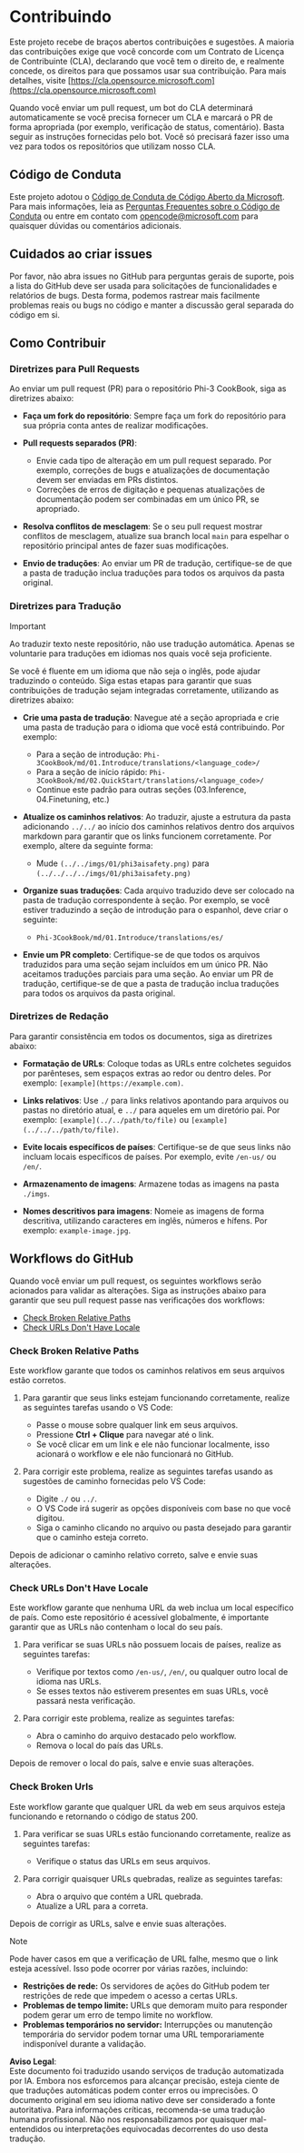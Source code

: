 # Contribuindo

Este projeto recebe de braços abertos contribuições e sugestões. A maioria das contribuições exige que você concorde com um Contrato de Licença de Contribuinte (CLA), declarando que você tem o direito de, e realmente concede, os direitos para que possamos usar sua contribuição. Para mais detalhes, visite [https://cla.opensource.microsoft.com](https://cla.opensource.microsoft.com)

Quando você enviar um pull request, um bot do CLA determinará automaticamente se você precisa fornecer um CLA e marcará o PR de forma apropriada (por exemplo, verificação de status, comentário). Basta seguir as instruções fornecidas pelo bot. Você só precisará fazer isso uma vez para todos os repositórios que utilizam nosso CLA.

## Código de Conduta

Este projeto adotou o [Código de Conduta de Código Aberto da Microsoft](https://opensource.microsoft.com/codeofconduct/).  
Para mais informações, leia as [Perguntas Frequentes sobre o Código de Conduta](https://opensource.microsoft.com/codeofconduct/faq/) ou entre em contato com [opencode@microsoft.com](mailto:opencode@microsoft.com) para quaisquer dúvidas ou comentários adicionais.

## Cuidados ao criar issues

Por favor, não abra issues no GitHub para perguntas gerais de suporte, pois a lista do GitHub deve ser usada para solicitações de funcionalidades e relatórios de bugs. Desta forma, podemos rastrear mais facilmente problemas reais ou bugs no código e manter a discussão geral separada do código em si.

## Como Contribuir

### Diretrizes para Pull Requests

Ao enviar um pull request (PR) para o repositório Phi-3 CookBook, siga as diretrizes abaixo:

- **Faça um fork do repositório**: Sempre faça um fork do repositório para sua própria conta antes de realizar modificações.

- **Pull requests separados (PR)**:
  - Envie cada tipo de alteração em um pull request separado. Por exemplo, correções de bugs e atualizações de documentação devem ser enviadas em PRs distintos.
  - Correções de erros de digitação e pequenas atualizações de documentação podem ser combinadas em um único PR, se apropriado.

- **Resolva conflitos de mesclagem**: Se o seu pull request mostrar conflitos de mesclagem, atualize sua branch local `main` para espelhar o repositório principal antes de fazer suas modificações.

- **Envio de traduções**: Ao enviar um PR de tradução, certifique-se de que a pasta de tradução inclua traduções para todos os arquivos da pasta original.

### Diretrizes para Tradução

> [!IMPORTANT]
>
> Ao traduzir texto neste repositório, não use tradução automática. Apenas se voluntarie para traduções em idiomas nos quais você seja proficiente.

Se você é fluente em um idioma que não seja o inglês, pode ajudar traduzindo o conteúdo. Siga estas etapas para garantir que suas contribuições de tradução sejam integradas corretamente, utilizando as diretrizes abaixo:

- **Crie uma pasta de tradução**: Navegue até a seção apropriada e crie uma pasta de tradução para o idioma que você está contribuindo. Por exemplo:
  - Para a seção de introdução: `Phi-3CookBook/md/01.Introduce/translations/<language_code>/`
  - Para a seção de início rápido: `Phi-3CookBook/md/02.QuickStart/translations/<language_code>/`
  - Continue este padrão para outras seções (03.Inference, 04.Finetuning, etc.)

- **Atualize os caminhos relativos**: Ao traduzir, ajuste a estrutura da pasta adicionando `../../` ao início dos caminhos relativos dentro dos arquivos markdown para garantir que os links funcionem corretamente. Por exemplo, altere da seguinte forma:
  - Mude `(../../imgs/01/phi3aisafety.png)` para `(../../../../imgs/01/phi3aisafety.png)`

- **Organize suas traduções**: Cada arquivo traduzido deve ser colocado na pasta de tradução correspondente à seção. Por exemplo, se você estiver traduzindo a seção de introdução para o espanhol, deve criar o seguinte:
  - `Phi-3CookBook/md/01.Introduce/translations/es/`

- **Envie um PR completo**: Certifique-se de que todos os arquivos traduzidos para uma seção sejam incluídos em um único PR. Não aceitamos traduções parciais para uma seção. Ao enviar um PR de tradução, certifique-se de que a pasta de tradução inclua traduções para todos os arquivos da pasta original.

### Diretrizes de Redação

Para garantir consistência em todos os documentos, siga as diretrizes abaixo:

- **Formatação de URLs**: Coloque todas as URLs entre colchetes seguidos por parênteses, sem espaços extras ao redor ou dentro deles. Por exemplo: `[example](https://example.com)`.

- **Links relativos**: Use `./` para links relativos apontando para arquivos ou pastas no diretório atual, e `../` para aqueles em um diretório pai. Por exemplo: `[example](../../path/to/file)` ou `[example](../../../path/to/file)`.

- **Evite locais específicos de países**: Certifique-se de que seus links não incluam locais específicos de países. Por exemplo, evite `/en-us/` ou `/en/`.

- **Armazenamento de imagens**: Armazene todas as imagens na pasta `./imgs`.

- **Nomes descritivos para imagens**: Nomeie as imagens de forma descritiva, utilizando caracteres em inglês, números e hífens. Por exemplo: `example-image.jpg`.

## Workflows do GitHub

Quando você enviar um pull request, os seguintes workflows serão acionados para validar as alterações. Siga as instruções abaixo para garantir que seu pull request passe nas verificações dos workflows:

- [Check Broken Relative Paths](../..)
- [Check URLs Don't Have Locale](../..)

### Check Broken Relative Paths

Este workflow garante que todos os caminhos relativos em seus arquivos estão corretos.

1. Para garantir que seus links estejam funcionando corretamente, realize as seguintes tarefas usando o VS Code:
    - Passe o mouse sobre qualquer link em seus arquivos.
    - Pressione **Ctrl + Clique** para navegar até o link.
    - Se você clicar em um link e ele não funcionar localmente, isso acionará o workflow e ele não funcionará no GitHub.

1. Para corrigir este problema, realize as seguintes tarefas usando as sugestões de caminho fornecidas pelo VS Code:
    - Digite `./` ou `../`.
    - O VS Code irá sugerir as opções disponíveis com base no que você digitou.
    - Siga o caminho clicando no arquivo ou pasta desejado para garantir que o caminho esteja correto.

Depois de adicionar o caminho relativo correto, salve e envie suas alterações.

### Check URLs Don't Have Locale

Este workflow garante que nenhuma URL da web inclua um local específico de país. Como este repositório é acessível globalmente, é importante garantir que as URLs não contenham o local do seu país.

1. Para verificar se suas URLs não possuem locais de países, realize as seguintes tarefas:

    - Verifique por textos como `/en-us/`, `/en/`, ou qualquer outro local de idioma nas URLs.
    - Se esses textos não estiverem presentes em suas URLs, você passará nesta verificação.

1. Para corrigir este problema, realize as seguintes tarefas:
    - Abra o caminho do arquivo destacado pelo workflow.
    - Remova o local do país das URLs.

Depois de remover o local do país, salve e envie suas alterações.

### Check Broken Urls

Este workflow garante que qualquer URL da web em seus arquivos esteja funcionando e retornando o código de status 200.

1. Para verificar se suas URLs estão funcionando corretamente, realize as seguintes tarefas:
    - Verifique o status das URLs em seus arquivos.

2. Para corrigir quaisquer URLs quebradas, realize as seguintes tarefas:
    - Abra o arquivo que contém a URL quebrada.
    - Atualize a URL para a correta.

Depois de corrigir as URLs, salve e envie suas alterações.

> [!NOTE]
>
> Pode haver casos em que a verificação de URL falhe, mesmo que o link esteja acessível. Isso pode ocorrer por várias razões, incluindo:
>
> - **Restrições de rede:** Os servidores de ações do GitHub podem ter restrições de rede que impedem o acesso a certas URLs.
> - **Problemas de tempo limite:** URLs que demoram muito para responder podem gerar um erro de tempo limite no workflow.
> - **Problemas temporários no servidor:** Interrupções ou manutenção temporária do servidor podem tornar uma URL temporariamente indisponível durante a validação.

**Aviso Legal**:  
Este documento foi traduzido usando serviços de tradução automatizada por IA. Embora nos esforcemos para alcançar precisão, esteja ciente de que traduções automáticas podem conter erros ou imprecisões. O documento original em seu idioma nativo deve ser considerado a fonte autoritativa. Para informações críticas, recomenda-se uma tradução humana profissional. Não nos responsabilizamos por quaisquer mal-entendidos ou interpretações equivocadas decorrentes do uso desta tradução.